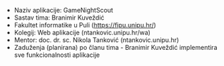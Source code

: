 - Naziv aplikacije: GameNightScout
- Sastav tima: Branimir Kuveždić
- Fakultet informatike u Puli (https://fipu.unipu.hr/)
- Kolegij: Web aplikacije (ntankovic.unipu.hr/wa)
- Mentor: doc. dr. sc. Nikola Tanković (ntankovic.unipu.hr)
- Zaduženja (planirana) po članu tima - Branimir Kuveždić implementira sve funkcionalnosti aplikacije
